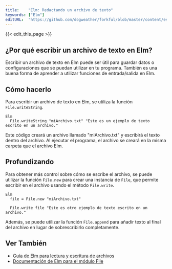 ```yaml
---
title:    "Elm: Redactando un archivo de texto"
keywords: ["Elm"]
editURL:  "https://github.com/dogweather/forkful/blob/master/content/es/elm/writing-a-text-file.md"
---
```


{{< edit_this_page >}}

## ¿Por qué escribir un archivo de texto en Elm?

Escribir un archivo de texto en Elm puede ser útil para guardar datos o configuraciones que se puedan utilizar en tu programa. También es una buena forma de aprender a utilizar funciones de entrada/salida en Elm.

## Cómo hacerlo

Para escribir un archivo de texto en Elm, se utiliza la función `File.writeString`.

```
Elm
  File.writeString "miArchivo.txt" "Este es un ejemplo de texto escrito en un archivo."
```

Este código creará un archivo llamado "miArchivo.txt" y escribirá el texto dentro del archivo. Al ejecutar el programa, el archivo se creará en la misma carpeta que el archivo Elm.

## Profundizando

Para obtener más control sobre cómo se escribe el archivo, se puede utilizar la función `File.new` para crear una instancia de `File`, que permite escribir en el archivo usando el método `File.write`.

```
Elm
  file = File.new "miArchivo.txt"

  File.write file "Este es otro ejemplo de texto escrito en un archivo."
```

Además, se puede utilizar la función `File.append` para añadir texto al final del archivo en lugar de sobrescribirlo completamente.

## Ver También

- [Guía de Elm para lectura y escritura de archivos](https://guide.elm-lang.org/io/files.html)
- [Documentación de Elm para el módulo File](https://package.elm-lang.org/packages/elm/file/latest/File)